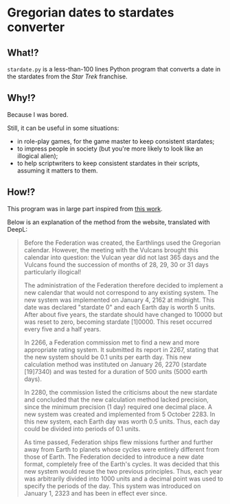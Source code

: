 # Gregorian dates to stardates converter

## What!?

`stardate.py` is a less-than-100 lines Python program that converts a date in the stardates from the _Star Trek_ franchise.

## Why!?

Because I was bored.

Still, it can be useful in some situations:

- in role-play games, for the game master to keep consistent stardates;
- to impress people in society (but you're more likely to look like an illogical alien);
- to help scriptwriters to keep consistent stardates in their scripts, assuming it matters to them.

## How!?

This program was in large part inspired from [this work](http://uss-france.strangewc.com/convers.htm).

Below is an explanation of the method from the website, translated with DeepL:

> Before the Federation was created, the Earthlings used the Gregorian calendar. However, the meeting with the Vulcans brought this calendar into question: the Vulcan year did not last 365 days and the Vulcans found the succession of months of 28, 29, 30 or 31 days particularly illogical!
> 
> The administration of the Federation therefore decided to implement a new calendar that would not correspond to any existing system. The new system was implemented on January 4, 2162 at midnight. This date was declared "stardate 0" and each Earth day is worth 5 units. After about five years, the stardate should have changed to 10000 but was reset to zero, becoming stardate [1]0000. This reset occurred every five and a half years.
> 
> In 2266, a Federation commission met to find a new and more appropriate rating system. It submitted its report in 2267, stating that the new system should be 0.1 units per earth day. This new calculation method was instituted on January 26, 2270 (stardate [19]7340) and was tested for a duration of 500 units (5000 earth days).
> 
> In 2280, the commission listed the criticisms about the new stardate and concluded that the new calculation method lacked precision, since the minimum precision (1 day) required one decimal place. A new system was created and implemented from 5 October 2283. In this new system, each Earth day was worth 0.5 units. Thus, each day could be divided into periods of 0.1 units.
> 
> As time passed, Federation ships flew missions further and further away from Earth to planets whose cycles were entirely different from those of Earth. The Federation decided to introduce a new date format, completely free of the Earth's cycles. It was decided that this new system would reuse the two previous principles. Thus, each year was arbitrarily divided into 1000 units and a decimal point was used to specify the periods of the day. This system was introduced on January 1, 2323 and has been in effect ever since.
